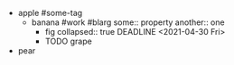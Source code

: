 - apple #some-tag
	- banana #work #blarg
	  some:: property
	  another:: one
		- fig
		  collapsed:: true
		  DEADLINE <2021-04-30 Fri>
		- TODO grape
- pear

